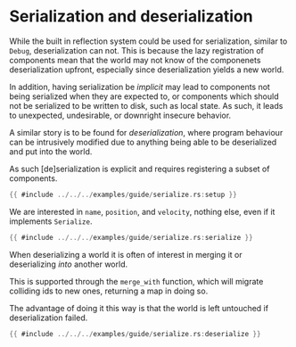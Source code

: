 # Serialization and deserialization

While the built in reflection system could be used for serialization, similar
to `Debug`, deserialization can not. This is because the lazy registration of
components mean that the world may not know of the componenets deserialization
upfront, especially since deserialization yields a new world.

In addition, having serialization be _implicit_ may lead to components not being
serialized when they are expected to, or components which should not be
serialized to be written to disk, such as local state. As such, it leads to
unexpected, undesirable, or downright insecure behavior.

A similar story is to be found for _deserialization_, where program behaviour
can be intrusively modified due to anything being able to be deserialized and
put into the world.

As such \[de\]serialization is explicit and requires registering a subset of
components.

```rust
{{ #include ../../../examples/guide/serialize.rs:setup }}
```

We are interested in `name`, `position`, and `velocity`, nothing else, even if
it implements `Serialize`.

```rust
{{ #include ../../../examples/guide/serialize.rs:serialize }}
```

When deserializing a world it is often of interest in merging it or
deserializing _into_ another world.

This is supported through the `merge_with` function, which will migrate
colliding ids to new ones, returning a map in doing so.

The advantage of doing it this way is that the world is left untouched if
deserialization failed.

```rust
{{ #include ../../../examples/guide/serialize.rs:deserialize }}
```
